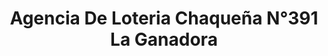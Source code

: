 ---
title: "Agencia De Loteria Chaqueña N°391 La Ganadora"
url: /laguna-blanca/agencia-de-loteria-chaquena-ndeg391-la-ganadora/
shop: Lotterie
---